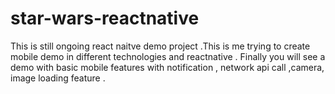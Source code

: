 # star-wars-reactnative

This is still  ongoing react naitve demo project .This is me trying to create mobile demo in different technologies and reactnative . 
Finally you will see a demo with basic mobile features with notification , network api call ,camera, image loading feature . 
